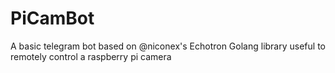 # PiCamBot
A basic telegram bot based on @niconex's Echotron Golang library useful to remotely control a raspberry pi camera
